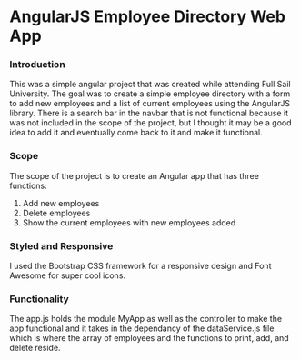 # AngularJS Employee Directory Web App
### Introduction
This was a simple angular project that was created while attending Full Sail University. The goal was to create a simple employee directory with a form to add new employees and a list of current employees using the AngularJS library. There is a search bar in the navbar that is not functional because it was not included in the scope of the project, but I thought it may be a good idea to add it and eventually come back to it and make it functional.

### Scope
The scope of the project is to create an Angular app that has three functions:
1. Add new employees
2. Delete employees
3. Show the current employees with new employees added

### Styled and Responsive
I used the Bootstrap CSS framework for a responsive design and Font Awesome for super cool icons.

### Functionality
The app.js holds the module MyApp as well as the controller to make the app functional and it takes in the dependancy of the dataService.js file which is where the array of employees and the functions to print, add, and delete reside.





